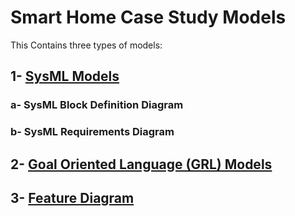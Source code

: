 # Smart Home Case Study Models
This Contains three types of models:  

## 1- [SysML Models](SysML/) 

   ### a- SysML Block Definition Diagram
   ### b- SysML Requirements Diagram
   
## 2- [Goal Oriented Language (GRL) Models](GRL/)
    
## 3- [Feature Diagram](Feature/)
